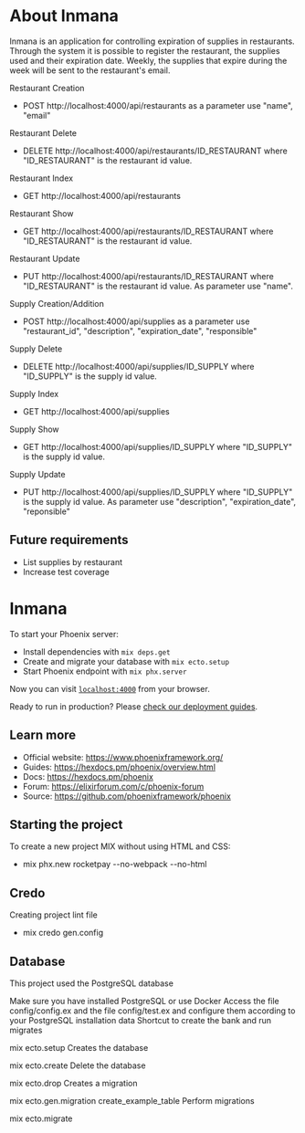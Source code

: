 # About Inmana
Inmana is an application for controlling expiration of supplies in restaurants.
Through the system it is possible to register the restaurant, the supplies used and their expiration date. Weekly, the supplies that expire during the week will be sent to the restaurant's email.

Restaurant Creation
  * POST http://localhost:4000/api/restaurants as a parameter use "name", "email"

Restaurant Delete
  * DELETE http://localhost:4000/api/restaurants/ID_RESTAURANT where "ID_RESTAURANT" is the restaurant id value.

Restaurant Index
  * GET http://localhost:4000/api/restaurants

Restaurant Show
  * GET http://localhost:4000/api/restaurants/ID_RESTAURANT where "ID_RESTAURANT" is the restaurant id value.

Restaurant Update
  * PUT http://localhost:4000/api/restaurants/ID_RESTAURANT where "ID_RESTAURANT" is the restaurant id value. As parameter use "name".

Supply Creation/Addition
  * POST http://localhost:4000/api/supplies as a parameter use "restaurant_id", "description", "expiration_date", "responsible"

Supply Delete
  * DELETE http://localhost:4000/api/supplies/ID_SUPPLY where "ID_SUPPLY" is the supply id value.

Supply Index
  * GET http://localhost:4000/api/supplies

Supply Show
  * GET http://localhost:4000/api/supplies/ID_SUPPLY where "ID_SUPPLY" is the supply id value.

Supply Update
  * PUT http://localhost:4000/api/supplies/ID_SUPPLY where "ID_SUPPLY" is the supply id value. As parameter use "description", "expiration_date", "reponsible"



## Future requirements

  * List supplies by restaurant
  * Increase test coverage

# Inmana

To start your Phoenix server:

  * Install dependencies with `mix deps.get`
  * Create and migrate your database with `mix ecto.setup`
  * Start Phoenix endpoint with `mix phx.server`

Now you can visit [`localhost:4000`](http://localhost:4000) from your browser.

Ready to run in production? Please [check our deployment guides](https://hexdocs.pm/phoenix/deployment.html).

## Learn more

  * Official website: https://www.phoenixframework.org/
  * Guides: https://hexdocs.pm/phoenix/overview.html
  * Docs: https://hexdocs.pm/phoenix
  * Forum: https://elixirforum.com/c/phoenix-forum
  * Source: https://github.com/phoenixframework/phoenix

## Starting the project
To create a new project MIX without using HTML and CSS:

  * mix phx.new rocketpay --no-webpack --no-html

## Credo
Creating project lint file

  * mix credo gen.config

## Database
This project used the PostgreSQL database

Make sure you have installed PostgreSQL or use Docker
Access the file config/config.ex and the file config/test.ex and configure them according to your PostgreSQL installation data
Shortcut to create the bank and run migrates

mix ecto.setup
Creates the database

mix ecto.create
Delete the database

mix ecto.drop
Creates a migration

mix ecto.gen.migration create_example_table
Perform migrations

mix ecto.migrate